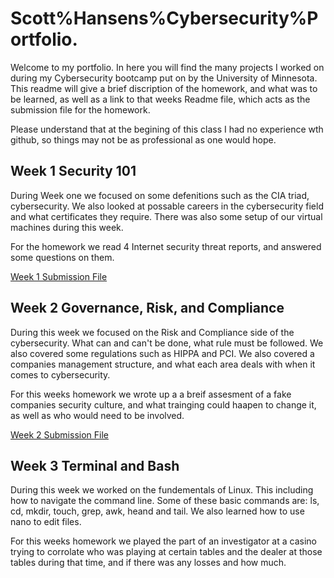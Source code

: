 # Scott%Hansens%Cybersecurity%Portfolio. 

Welcome to my portfolio. In here you will find the many projects I worked on during my Cybersecurity bootcamp put on by the University of Minnesota. This readme will give a brief discription of the homework, and what was to be learned, as well as a link to that weeks Readme file, which acts as the submission file for the homework. 

Please understand that at the begining of this class I had no experience wth github, so things may not be as professional as one would hope. 

## Week 1 Security 101
During Week one we focused on some defenitions such as the CIA triad, cybersecurity. We also looked at possable careers in the cybersecurity field and what certificates they require. There was also some setup of our virtual machines during this week. 

For the homework we read 4 Internet security threat reports, and answered some questions on them. 

[Week 1 Submission File](https://github.com/shansen18/BootCamp/blob/2c4eb6f02c7dd31c01d42e4a57e89056b8c90544/Week01/Readme.md)


## Week 2 Governance, Risk, and Compliance

During this week we focused on the Risk and Compliance side of the cybersecurity. What can and can't be done, what rule must be followed. We also covered some regulations such as HIPPA and PCI. We also covered a companies management structure, and what each area deals with when it comes to cybersecurity. 

For this weeks homework we wrote up a a breif assesment of a fake companies security culture, and what trainging could haapen to change it, as well as who would need to be involved. 

[Week 2 Submission File](https://github.com/shansen18/BootCamp/blob/af73220b3dde747af299a9d46425fc5c82d4e832/Week02/ReadMe.md)


## Week 3 Terminal and Bash

During this week we worked on the fundementals of Linux. This including how to navigate the command line. Some of these basic commands are: ls, cd, mkdir, touch, grep, awk, heand and tail. We also learned how to use nano to edit files.

For this weeks homework we played the part of an investigator at a casino trying to corrolate who was playing at certain tables and the dealer at those tables during that time, and if there was any losses and how much.

